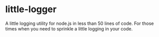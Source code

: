 # little-logger

A little logging utility for node.js in less than 50 lines of code. For those
times when you need to sprinkle a little logging in your code.
